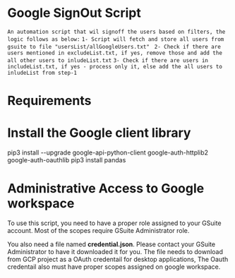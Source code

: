 # Google SignOut Script
`An automation script that wil signoff the users based on filters, the logic follows as below:`
    `1- Script will fetch and store all users from gsuite to file "usersList/allGoogleUsers.txt" `
    `2- Check if there are users mentioned in excludeList.txt, if yes, remove those and add the all other users to inludeList.txt`
    `3- Check if there are users in includeList.txt, if yes - process only it, else add the all users to inludeList from step-1`


# Requirements
# Install the Google client library
  pip3 install --upgrade google-api-python-client google-auth-httplib2 google-auth-oauthlib
  pip3 install pandas

# Administrative Access to Google workspace
To use this script, you need to have a proper role assigned to your GSuite account. Most of the scopes require GSuite Administrator role.

You also need a file named **credential.json**. Please contact your GSuite Administrator to have it downloaded it for you. 
The file needs to download from GCP project as a OAuth credentail for desktop applications, The Oauth credentail also must have proper scopes assigned on google workspace.

